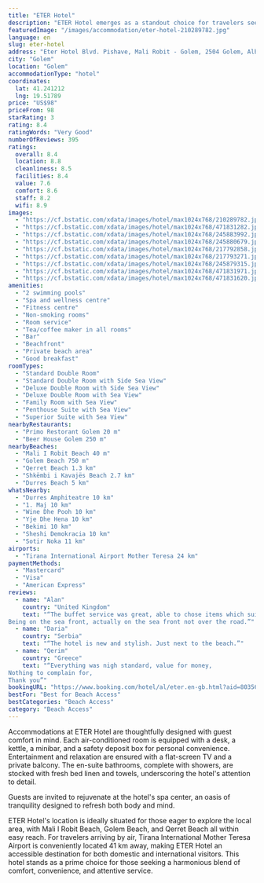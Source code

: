 ```yaml
---
title: "ETER Hotel"
description: "ETER Hotel emerges as a standout choice for travelers seeking both relaxation and convenience in Golem."
featuredImage: "/images/accommodation/eter-hotel-210289782.jpg"
language: en
slug: eter-hotel
address: "Eter Hotel Blvd. Pishave, Mali Robit - Golem, 2504 Golem, Albania"
city: "Golem"
location: "Golem"
accommodationType: "hotel"
coordinates:
  lat: 41.241212
  lng: 19.51789
price: "US$98"
priceFrom: 98
starRating: 3
rating: 8.4
ratingWords: "Very Good"
numberOfReviews: 395
ratings:
  overall: 8.4
  location: 8.8
  cleanliness: 8.5
  facilities: 8.4
  value: 7.6
  comfort: 8.6
  staff: 8.2
  wifi: 8.9
images:
  - "https://cf.bstatic.com/xdata/images/hotel/max1024x768/210289782.jpg?k=576462dd32e4758ba66f02194ed941f76d0ec4684c43e67fa45c619b521d3c0d&o=&hp=1"
  - "https://cf.bstatic.com/xdata/images/hotel/max1024x768/471831282.jpg?k=32ccab58f8d4b73230d67df47ffa16a6c331c9730b444b0893475cb73cb348ee&o=&hp=1"
  - "https://cf.bstatic.com/xdata/images/hotel/max1024x768/245883992.jpg?k=340f431b2fdc347ab740a1da8d14701d5d9e4f2f27770055e95d9be1f45072bb&o=&hp=1"
  - "https://cf.bstatic.com/xdata/images/hotel/max1024x768/245880679.jpg?k=774aa615d19ce4d26a1a8a7fa75348f62ab201a4f92cc52f21c32e9a89d76755&o=&hp=1"
  - "https://cf.bstatic.com/xdata/images/hotel/max1024x768/217792858.jpg?k=e2a496dd2725d5b3d0a1d154c0a9dccd593d3da2a33c22fa9a8191de8f54c3b1&o=&hp=1"
  - "https://cf.bstatic.com/xdata/images/hotel/max1024x768/217793271.jpg?k=73e69b8e8aa1060f67f3af6924dac1d356aaaefe757d56df02359af33e1c6af7&o=&hp=1"
  - "https://cf.bstatic.com/xdata/images/hotel/max1024x768/245879315.jpg?k=a55966d987dfe0d605de14e194e0eb6e309517b6f45fb4960a9e89e4653e470c&o=&hp=1"
  - "https://cf.bstatic.com/xdata/images/hotel/max1024x768/471831971.jpg?k=0ed7662528142a77962ce87ee1edc26c7f390931e6692663facfe8889461d310&o=&hp=1"
  - "https://cf.bstatic.com/xdata/images/hotel/max1024x768/471831620.jpg?k=eb4fc7c1c709a4690fa2810e59e8b77ea79ebfa591d2a6c1aa284599abff6091&o=&hp=1"
amenities:
  - "2 swimming pools"
  - "Spa and wellness centre"
  - "Fitness centre"
  - "Non-smoking rooms"
  - "Room service"
  - "Tea/coffee maker in all rooms"
  - "Bar"
  - "Beachfront"
  - "Private beach area"
  - "Good breakfast"
roomTypes:
  - "Standard Double Room"
  - "Standard Double Room with Side Sea View"
  - "Deluxe Double Room with Side Sea View"
  - "Deluxe Double Room with Sea View"
  - "Family Room with Sea View"
  - "Penthouse Suite with Sea View"
  - "Superior Suite with Sea View"
nearbyRestaurants:
  - "Primo Restorant Golem 20 m"
  - "Beer House Golem 250 m"
nearbyBeaches:
  - "Mali I Robit Beach 40 m"
  - "Golem Beach 750 m"
  - "Qerret Beach 1.3 km"
  - "Shkëmbi i Kavajës Beach 2.7 km"
  - "Durres Beach 5 km"
whatsNearby:
  - "Durres Amphiteatre 10 km"
  - "1. Maj 10 km"
  - "Wine Dhe Pooh 10 km"
  - "Yje Dhe Hena 10 km"
  - "Bekimi 10 km"
  - "Sheshi Demokracia 10 km"
  - "Sotir Noka 11 km"
airports:
  - "Tirana International Airport Mother Teresa 24 km"
paymentMethods:
  - "Mastercard"
  - "Visa"
  - "American Express"
reviews:
  - name: "Alan"
    country: "United Kingdom"
    text: "“The buffet service was great, able to chose items which suited our dietary requirements. Plenty of choice and quantity in the breakfast buffet.
Being on the sea front, actually on the sea front not over the road.”"
  - name: "Daria"
    country: "Serbia"
    text: "“The hotel is new and stylish. Just next to the beach.”"
  - name: "Qerim"
    country: "Greece"
    text: "“Everything was nigh standard, value for money,
Nothing to complain for,
Thank you”"
bookingURL: "https://www.booking.com/hotel/al/eter.en-gb.html?aid=8035640"
bestFor: "Best for Beach Access"
bestCategories: "Beach Access"
category: "Beach Access"
---
```


Accommodations at ETER Hotel are thoughtfully designed with guest comfort in mind. Each air-conditioned room is equipped with a desk, a kettle, a minibar, and a safety deposit box for personal convenience. Entertainment and relaxation are ensured with a flat-screen TV and a private balcony. The en-suite bathrooms, complete with showers, are stocked with fresh bed linen and towels, underscoring the hotel's attention to detail.

Guests are invited to rejuvenate at the hotel's spa center, an oasis of tranquility designed to refresh both body and mind. 

ETER Hotel's location is ideally situated for those eager to explore the local area, with Mali I Robit Beach, Golem Beach, and Qerret Beach all within easy reach. For travelers arriving by air, Tirana International Mother Teresa Airport is conveniently located 41 km away, making ETER Hotel an accessible destination for both domestic and international visitors. This hotel stands as a prime choice for those seeking a harmonious blend of comfort, convenience, and attentive service.
